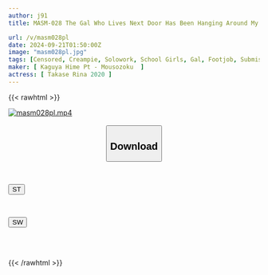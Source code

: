 ```yaml
---
author: j91
title: MASM-028 The Gal Who Lives Next Door Has Been Hanging Around My House Without Permission And Is Acting All Arrogant, So I Thought I'd Teach Her A Lesson, But She Turned Out To Be A Crazy Sex Monster And I Ended Up Getting Taught A Lesson Instead. Rina Takase

url: /v/masm028pl
date: 2024-09-21T01:50:00Z
image: "masm028pl.jpg"
tags: [Censored, Creampie, Solowork, School Girls, Gal, Footjob, Submissive Men	]
maker: [ Kaguya Hime Pt - Mousozoku  ]
actress: [ Takase Rina 2020 ]
---
```



{{< rawhtml >}}

<div class="video" data-videoid="DoeZWd6vb0cka9q">
    <a href="javascript:;">
        <img src="/v/masm028pl/masm028pl.jpg" width="WIDTH" height="HEIGHT" alt="masm028pl.mp4" loading="lazy">
    </a>
</div>

<script type="text/javascript" src="https://j91.asia/asset/on-demand-st.js"></script>

<br>
  <link rel="stylesheet" href="https://j91.asia/asset/bs5.css">
  
  <center>
  <button class="btn btn-primary" type="button" data-bs-toggle="collapse" data-bs-target=".multi-collapse" aria-expanded="false" aria-controls="multiCollapseExample1 multiCollapseExample2"><h2>Download</h2></button></center>
</p>
<div class="row">
  <div class="col">
    <div class="collapse multi-collapse" id="multiCollapseExample1">
      <div class="card card-body">
	      	      <br>
<div class="buttons">  
<p><a href="/v/masm028pl/st.html" target="_blank"><button class="btn-hover color-3"><i class="fa fa-download"></i> ST</button></a></p></div>
    </div>
  </div>
</div>
  <div class="col">
    <div class="collapse multi-collapse" id="multiCollapseExample2">
      <div class="card card-body">
	      <br>
<div class="buttons">
<p><a href="/v/masm028pl/sw.html" target="_blank"><button class="btn-hover color-2"><i class="fa fa-download"></i> SW</button></a></p></div>
<br><br>
      </div>
    </div>
  </div>
</div>

{{< /rawhtml >}}